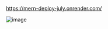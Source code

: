 
https://mern-deploy-july.onrender.com/

![image](https://github.com/user-attachments/assets/dae3faf8-f432-4bf9-9219-8e7d26422bce)
